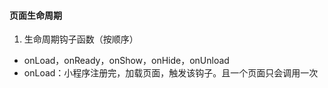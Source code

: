 #### 页面生命周期
1. 生命周期钩子函数（按顺序）
  - onLoad，onReady，onShow，onHide，onUnload
  - onLoad：小程序注册完，加载页面，触发该钩子。且一个页面只会调用一次
